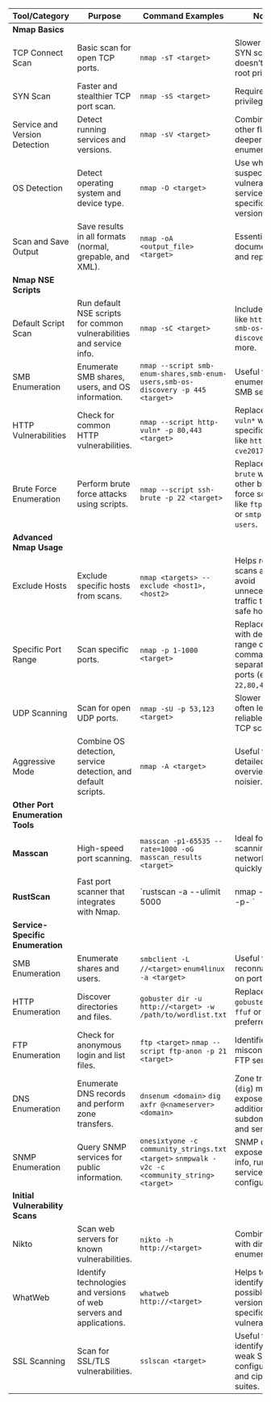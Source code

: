 | **Tool/Category** | **Purpose** | **Command Examples** | **Notes** |
| --- | --- | --- | --- |
| **Nmap Basics** |  |  |  |
| TCP Connect Scan | Basic scan for open TCP ports. | `nmap -sT <target>` | Slower than SYN scan but doesn’t require root privileges. |
| SYN Scan | Faster and stealthier TCP port scan. | `nmap -sS <target>` | Requires root privileges. |
| Service and Version Detection | Detect running services and versions. | `nmap -sV <target>` | Combines with other flags for deeper enumeration. |
| OS Detection | Detect operating system and device type. | `nmap -O <target>` | Use when you suspect vulnerable services tied to specific OS versions. |
| Scan and Save Output | Save results in all formats (normal, grepable, and XML). | `nmap -oA <output_file> <target>` | Essential for documentation and reporting. |
| **Nmap NSE Scripts** |  |  |  |
| Default Script Scan | Run default NSE scripts for common vulnerabilities and service info. | `nmap -sC <target>` | Includes scripts like `http-title`, `smb-os-discovery`, and more. |
| SMB Enumeration | Enumerate SMB shares, users, and OS information. | `nmap --script smb-enum-shares,smb-enum-users,smb-os-discovery -p 445 <target>` | Useful for enumerating SMB services. |
| HTTP Vulnerabilities | Check for common HTTP vulnerabilities. | `nmap --script http-vuln* -p 80,443 <target>` | Replace `http-vuln*` with specific scripts like `http-vuln-cve2017-5638`. |
| Brute Force Enumeration | Perform brute force attacks using scripts. | `nmap --script ssh-brute -p 22 <target>` | Replace `ssh-brute` with other brute-force scripts like `ftp-brute` or `smtp-enum-users`. |
| **Advanced Nmap Usage** |  |  |  |
| Exclude Hosts | Exclude specific hosts from scans. | `nmap <targets> --exclude <host1>,<host2>` | Helps refine scans and avoid unnecessary traffic to known safe hosts. |
| Specific Port Range | Scan specific ports. | `nmap -p 1-1000 <target>` | Replace `1-1000` with desired range or comma-separated ports (e.g., `22,80,443`). |
| UDP Scanning | Scan for open UDP ports. | `nmap -sU -p 53,123 <target>` | Slower and often less reliable than TCP scans. |
| Aggressive Mode | Combine OS detection, service detection, and default scripts. | `nmap -A <target>` | Useful for a detailed overview but noisier. |
| **Other Port Enumeration Tools** |  |  |  |
| **Masscan** | High-speed port scanning. | `masscan -p1-65535 --rate=1000 -oG masscan_results <target>` | Ideal for scanning large networks quickly. |
| **RustScan** | Fast port scanner that integrates with Nmap. | `rustscan -a  --ulimit 5000 | nmap -sC -sV -p- ` |
| **Service-Specific Enumeration** |  |  |  |
| SMB Enumeration | Enumerate shares and users. | `smbclient -L //<target>`  `enum4linux -a <target>` | Useful for SMB reconnaissance on port 445. |
| HTTP Enumeration | Discover directories and files. | `gobuster dir -u http://<target> -w /path/to/wordlist.txt` | Replace `gobuster` with `ffuf` or `dirb` if preferred. |
| FTP Enumeration | Check for anonymous login and list files. | `ftp <target>`  `nmap --script ftp-anon -p 21 <target>` | Identifies misconfigured FTP servers. |
| DNS Enumeration | Enumerate DNS records and perform zone transfers. | `dnsenum <domain>`  `dig axfr @<nameserver> <domain>` | Zone transfers (`dig`) may expose additional subdomains and services. |
| SNMP Enumeration | Query SNMP services for public information. | `onesixtyone -c community_strings.txt <target>`  `snmpwalk -v2c -c <community_string> <target>` | SNMP often exposes device info, running services, and configurations. |
| **Initial Vulnerability Scans** |  |  |  |
| Nikto | Scan web servers for known vulnerabilities. | `nikto -h http://<target>` | Combines well with directory enumeration. |
| WhatWeb | Identify technologies and versions of web servers and applications. | `whatweb http://<target>` | Helps to identify possible version-specific vulnerabilities. |
| SSL Scanning | Scan for SSL/TLS vulnerabilities. | `sslscan <target>` | Useful for identifying weak SSL/TLS configurations and cipher suites. |
  
